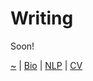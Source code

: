 # Writing

Soon!

[~](https://smbirnbaum.github.io/work) | [Bio](/work/bio/) | [NLP](/work/nlp/) | [CV](/work/cv/)